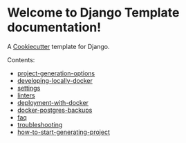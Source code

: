 Welcome to Django Template documentation!
=========================================

A [Cookiecutter](https://github.com/audreyr/cookiecutter) template for Django.


Contents:

- [project-generation-options](project-generation-options.md)
- [developing-locally-docker](developing-locally-docker.md)
- [settings](settings.md)
- [linters](linters.md)
- [deployment-with-docker](deployment-with-docker.md)
- [docker-postgres-backups](docker-postgres-backups.md)
- [faq](faq.md)
- [troubleshooting](troubleshooting.md)
- [how-to-start-generating-project](how-to-start-generating-project.md)
